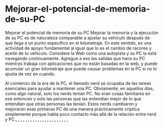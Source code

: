 # Mejorar-el-potencial-de-memoria-de-su-PC
Mejorar el potencial de memoria de su PC
Mejorar la memoria y la ejecución de su PC es de naturaleza comparable a ajustar su vehículo después de que llega a un punto específico en el kilometraje. En este sentido, es una actividad de apoyo fundamental al igual que lo es el cambio de racores y aceite de tu vehículo. Considere la Web como una autopista y su PC la está navegando continuamente. Agregue a eso las salidas que hace su PC mientras trabaja con aplicaciones que no están basadas en la web, y puede acumular un gran kilometraje que puede causar problemas en la PC si no lo ajusta de vez en cuando.

Al comienzo de la era de la PC, el llamado nerd se ocupaba de las tareas esenciales para ayudar a mantener una PC. Obviamente, en aquellos días, como algo natural, solo los nerds tenían PC. No eran cosas familiares en ese entonces y solo las personas que las entendían mejor de lo que entendían que otras personas las tenían. Estos nerds cambiaron y mejoraron esas primeras PC de una manera prácticamente críptica simplemente porque había poco contacto más allá de la relación entre nerd y PC.<a href='https://www.medmotion.org/profile/thor-love-and-thunder-full-movie-at-home/profile'>.</a> <a href='https://www.sheldoninn.com/profile/thor-love-and-thunder-full-m0vie-at-home/profile'>.</a> <a href='https://www.swflshellguide.com/profile/thor-love-and-thunder-full-movie-on-home/profile'>.</a> <a href='https://www.totaltennismounthutton.com.au/profile/thor-love-and-thunder-full-m0vie-on-home/profile'>.</a> <a href='https://www.visualimpact-design.com/profile/th0r-love-and-thunder-2022-full-m0vie-at-h0me/profile'>.</a> <a href='https://www.woo-design.it/profile/th0r-love-and-thunder-2022-full-m0vie-in-h0me/profile'>.</a> <a href='https://www.saplings.live/profile/th0r-love-and-thunder-2022-full-m0vie-from-h0me/profile'>.</a> <a href='https://www.aliceindairyland.com/profile/thor-love-and-thunder-full-movie-on-h0me/profile'>.</a> <a href='https://www.kinki-studio.com/profile/th0r-love-and-thunder-2022-full-m0vie-to-h0me/profile'>.</a> <a href='https://www.hotelespresso.ca/profile/thor-love-and-thunder-full-movie-here-at-home/profile'>.</a> <a href='https://colab.research.google.com/drive/1FYIpfoRCkQC8Eubx2sNglVqXlGkWhcfN'>.</a> <a href='https://www.medmotion.org/profile/nope-2022-full-movie-at-home/profile'>.</a> <a href='https://sway.office.com/rW3z749f6Hz2hJUi'>.</a> <a href='https://biocoll.inhs.illinois.edu/portal/checklists/checklist.php?cl=15607'>.</a> <a href='https://botanydb.colorado.edu/checklists/checklist.php?cl=11607'>.</a> <a href='https://c.mi.com/thread-4111146-1-1.html'>.</a> <a href='https://nope.blog.jp/archives/15766771.html'>.</a> <a href='https://blogtrib.com/wp-content/uploads/2022/07/tietokoneesi-muistipotentiaalin.pdf'>.</a> <a href='https://mymagicmud.com/avancando-o-potencial-de-memoria-do-seu-pc/'>.</a> <a href='https://thebakersavenue.com/aumentare-il-potenziale-di-memoria-del-tuo-pc/'>.</a> <a href='https://techplanet.today/post/steigerung-des-speicherpotenzials-ihres-pcs'>.</a> <a href='https://writeonwall.com/faire-progresser-le-potentiel-de-memoire-de-votre-pc/'>.</a>
